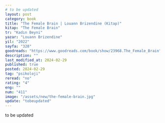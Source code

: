 ```yaml
---
# to be updated
layout: post
category: book
title: "The Female Brain | Louann Brizendine (Kitap)"
kitap: "The Female Brain"
tr: "Kadın Beyni"
yazar: "Louann Brizendine"
yil: "2022"
sayfa: "328"
goodreads: "https://www.goodreads.com/book/show/23968.The_Female_Brain"
description: ""
last_modified_at: 2024-02-29
published: true
posted: 2024-02-29
tag: "psikoloji"
reread: "no"
rating: "4"
eng: ""
num: "411"
image: "/assets/new/the-female-brain.jpg"
update: "tobeupdated"
---
```


to be updated
